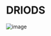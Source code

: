 # DRIODS

![image](https://user-images.githubusercontent.com/111142573/220908086-72e982a7-ff52-4786-b7d8-f10944468a94.png)


